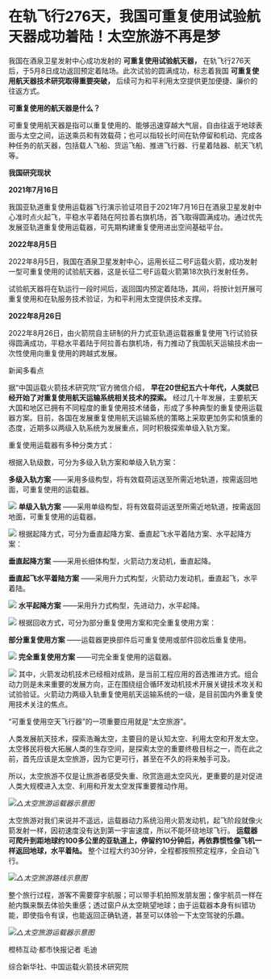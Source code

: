 # 在轨飞行276天，我国可重复使用试验航天器成功着陆！太空旅游不再是梦

我国在酒泉卫星发射中心成功发射的 **可重复使用试验航天器，** 在轨飞行276天后，于5月8日成功返回预定着陆场。此次试验的圆满成功，标志着我国
**可重复使用航天器技术研究取得重要突破，** 后续可为和平利用太空提供更加便捷、廉价的往返方式。

**可重复使用的航天器是什么？**

可重复使用航天器是指可以重复使用的、能够迅速穿越大气层，自由往返于地球表面与太空之间，运送乘员和有效载荷；也可以指较长时间在轨停留和机动、完成各种任务的航天器，包括载人飞船、货运飞船、推进飞行器、行星着陆器、航天飞机等。

**我国研究现状**

**2021年7月16日**

我国亚轨道重复使用运载器飞行演示验证项目于2021年7月16日在酒泉卫星发射中心准时点火起飞，平稳水平着陆在阿拉善右旗机场，首飞取得圆满成功。通过优先发展亚轨道重复使用运载器，可先期构建重复使用进出空间基础平台。

**2022年8月5日**

2022年8月5日，我国在酒泉卫星发射中心，运用长征二号F运载火箭，成功发射一型可重复使用的试验航天器，这是长征二号F运载火箭第18次执行发射任务。

试验航天器将在轨运行一段时间后，返回国内预定着陆场，其间，将按计划开展可重复使用和在轨服务技术验证，为和平利用太空提供技术支撑。

**2022年8月26日**

2022年8月26日，由火箭院自主研制的升力式亚轨道运载器重复使用飞行试验获得圆满成功，平稳水平着陆于阿拉善右旗机场，有力推动了我国航天运输技术由一次性使用向重复使用的跨越式发展。

新闻多看点

据“中国运载火箭技术研究院”官方微信介绍， **早在20世纪五六十年代，人类就已经开始了对重复使用航天运输系统相关技术的探索。**
经过几十年发展，主要航天大国和地区已拥有不同程度的重复使用技术储备，形成了多种典型的重复使用运载器方案。目前，各国在发展重复使用航天运输系统的策略上采取更加务实和慎重的态度，近期多以两级入轨系统为发展重点，同时积极探索单级入轨方案。

重复使用运载器有多种分类方式：

根据入轨级数，可分为多级入轨方案和单级入轨方案：

**多级入轨方案** ——采用多级构型，将有效载荷运送至所需近地轨道，按需返回地面，可重复使用的运载器。

![](https://inews.gtimg.com/newsapp_bt/0/15791077276/1000)
**单级入轨方案** ——采用单级构型，将有效载荷运送至所需近地轨道，按需返回地面，可重复使用的运载器。

![](https://inews.gtimg.com/newsapp_bt/0/15791077297/1000)
根据起降方式，可分为垂直起降方案、垂直起飞水平着陆方案、水平起降方案：

**垂直起降方案** ——采用长细体构型，火箭动力发动机，垂直起降。

**垂直起飞水平着陆方案** ——采用升力式构型，火箭动力发动机，垂直起飞，水平着陆。

![](https://inews.gtimg.com/newsapp_bt/0/15791077301/1000)
**水平起降方案** ——采用升力式构型，先进动力，水平起降。

![](https://inews.gtimg.com/newsapp_bt/0/15791077323/1000)
根据回收方式，可分为部分重复使用方案和完全重复使用方案：

**部分重复使用方案** ——运载器更换部件后可重复使用或部件回收后重复使用。

![](https://inews.gtimg.com/newsapp_bt/0/15791077324/1000)
**完全重复使用方案** ——可完全重复使用的运载器。

![](https://inews.gtimg.com/newsapp_bt/0/15791077325/1000)
其中，火箭发动机技术已经相对成熟，是当前工程应用的首选推进方式。组合动力则是未来重要的发展方向，正在围绕组合循环发动机技术开展关键技术攻关和试验验证。火箭动力两级入轨重复使用航天运输系统的一级，是目前国内外重复使用技术关注的焦点。

“可重复使用空天飞行器”的一项重要应用就是“太空旅游”。

人类发展航天技术，探索浩瀚太空，主要目的是认知太空、利用太空和开发太空。太空移民将极大拓展人类的生存空间，是探索太空的重要终极目标之一，而在此之前，首先应该是太空旅游，因为它更可行，甚至在不久的将来触手可及。

所以，太空旅游不仅是让旅游者感受失重、欣赏迤逦太空风光，更重要的是对促进人类大规模进入太空、利用和开发太空发挥重要推动作用。

![](https://inews.gtimg.com/newsapp_bt/0/15791077348/1000)_△太空旅游运载器示意图_

太空旅游对我们来说并不遥远，运载器动力系统沿用火箭发动机，起飞阶段就像火箭发射一样，因初速度没有达到第一宇宙速度，所以不能环绕地球飞行。
**运载器可爬升到距地球约100多公里的亚轨道上，停留约10分钟后，再依靠惯性像飞机一样返回地球，水平着陆。**
整个过程大约30分钟，全程都按照预定程序，全自动飞行。

![](https://inews.gtimg.com/newsapp_bt/0/15791077349/1000)_△太空旅游路线示意图_

整个旅行过程，游客不需要穿宇航服；可以带手机拍照发朋友圈；像宇航员一样在舱内飘来飘去体验失重感；透过窗户从太空眺望地球；由于运载器本身有纠错功能，即使指令有误，也能返回正确轨道，甚至可以体验一下太空驾驶的乐趣。

![](https://inews.gtimg.com/newsapp_bt/0/15791077351/1000)_△太空旅游运载器示意图_

橙柿互动·都市快报记者 毛迪

综合新华社、中国运载火箭技术研究院

